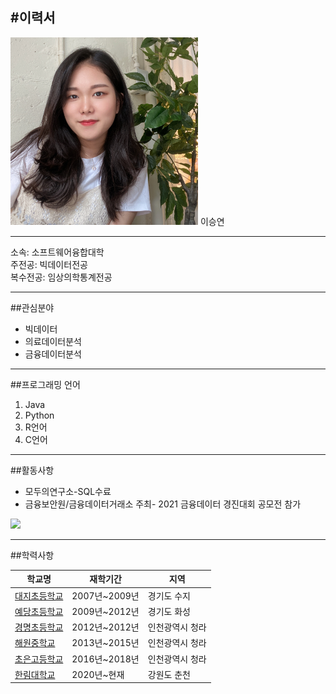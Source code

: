#이력서
---

<img src=LSY.jpg height=300 width=300>
이승연

---

소속: 소프트웨어융합대학   
주전공: 빅데이터전공   
복수전공: 임상의학통계전공   

---
##관심분야

* 빅데이터
* 의료데이터분석
* 금융데이터분석

---
##프로그래밍 언어

1. Java
2. Python
3. R언어
4. C언어

---
##활동사항

* 모두의연구소-SQL수료
* 금융보안원/금융데이터거래소 주최- 2021 금융데이터 경진대회 공모전 참가

<img src=경진대회.jpg height=200 widht=200>

---
##학력사항

|학교명|재학기간|지역|  
|---|---|---|   
|[대지초등학교](http://www.daiji.es.kr/wah/main/index.htm)|2007년~2009년|경기도 수지|   
|[예당초등학교](http://www.yeadang.es.kr/main)|2009년~2012년|경기도 화성|   
|[경명초등학교](http://igm.icees.kr/main.do)|2012년~2012년|인천광역시 청라|   
|[해원중학교](http://haewon.icems.kr/main.do)|2013년~2015년|인천광역시 청라|   
|[초은고등학교](http://choeun.icehs.kr/main.do)|2016년~2018년|인천광역시 청라|   
|[한림대학교](https://www.hallym.ac.kr/)|2020년~현재|강원도 춘천|   

